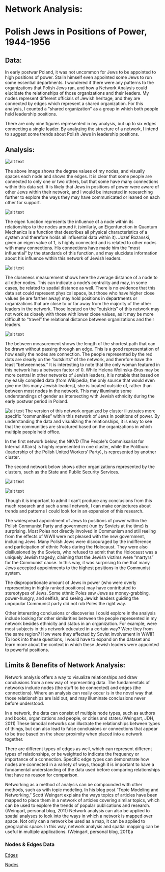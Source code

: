 # Network Analysis: 
# Polish Jews in Positions of Power, 1944-1956 

## Data:

In early postwar Poland, it was not uncommon for Jews to be appointed to high positions of power. Stalin himself even appointed some Jews to run some essential departments. I wondered if there were any patterns to the organizations that Polish Jews ran, and how a Network Analysis could elucidate the relationships of those organizations and their leaders. 
My nodes represent different officials of Jewish heritage, and they are connected by edges which represent a shared organization. For this analysis, I counted a "shared organization" as a group in which both people held leadership positions. 

There are only nine figures represented in my analysis, but up to six edges connecting a single leader. By analyzing the structure of a network, I intend to suggest some trends about Polish Jews in leadership positions. 

## Analysis:

![alt text](https://github.com/introdh/intro-dh2018-kyliebritt/blob/master/images/britt_degrees.JPG "Degrees")

The above image shows the degree values of my nodes, and visually spaces each node and shows the edges. It is clear that some people are connected to only one or two others, but that some have many connections within this data set. It is likely that Jews in positions of power were aware of other Jews within their network, and I would be interested in researching further to explore the ways they may have communicated or leaned on each other for support. 

![alt text](https://github.com/introdh/intro-dh2018-kyliebritt/blob/master/images/britt_eigen.JPG "Eigen")

The eigen function represents the influence of a node within its relationships to the nodes around it (similarly, an Eigenfunction in Quantum Mechanics is a function that describes all physical characteristics of a system and therefore holds all influential data within it). Jozef Rozanski, given an eigen value of 1, is highly connected and is related to other nodes with many connections. His connections have made him the “most influential” by the standards of this function, and may elucidate information about his influence within this network of Jewish leaders. 

![alt text](https://github.com/introdh/intro-dh2018-kyliebritt/blob/master/images/britt_close.JPG "Close")

The closeness measurement shows here the average distance of a node to all other nodes. This can indicate a node’s centrality and may, in some cases, be related to spatial distance as well. There is no evidence that this data set could represent physical space, but those who have higher close values (ie are farther away) may hold positions in departments or organizations that are close to or far away from the majority of the other leaders in the network. Those located on the “outskirts” of this network may not work as closely with those with lower close values, as it may be more difficult to “travel” the relational distance between organizations and their leaders. 

![alt text](https://github.com/introdh/intro-dh2018-kyliebritt/blob/master/images/britt_between.JPG "Between")

The between measurement shows the length of the shortest path that can be drawn without passing through an edge. This is a good representation of how easily the nodes are connection. The people represented by the red dots are clearly on the “outskirts” of the network, and therefore have the least “betweenness.” It is interesting to note that the only woman featured in this network has a between factor of 0. While Helena Wolinska-Brus may be more central in other networks of Jewish leaders, it is notable that based on my easily compiled data (from Wikipedia, the only source that would even give me this many Jewish leaders), she is located outside of, rather than between most nodes in the network. This may illuminate some understandings of gender as intersecting with Jewish ethnicity during the early postwar period in Poland. 

![alt text](https://github.com/introdh/intro-dh2018-kyliebritt/blob/master/images/britt_cluster.JPG "Cluster")
The version of this network organized by cluster illustrates more specific “communities” within this network of Jews in positions of power. By understanding the data and visualizing the relationships, it is easy to see that the communities are structured based on the organizations in which multiple people held office. 

In the first network below, the NKVD (The People's Commissariat for Internal Affairs) is highly represented in one cluster, while the Politburo (leadership of the Polish United Workers’ Party), is represented by another cluster.

The second network below shows other organizations represented by the clusters, such as the State and Public Security Services. 

![alt text](https://github.com/introdh/intro-dh2018-kyliebritt/blob/master/images/britt_quality%201.JPG "Quality #1")

![alt text](https://github.com/introdh/intro-dh2018-kyliebritt/blob/master/images/britt_quality%202.JPG "Quality #2")

Though it is important to admit I can’t produce any conclusions from this much research and such a small network, I can make conjectures about trends and patterns I could look for in an expansion of this research. 

The widespread appointment of Jews to positions of power within the Polish Communist Party and government (run by Soviets at the time) is surprising. Most Poles not directly involved in Communism and still reeling from the effects of WWII were not pleased with the new government, including Jews. Many Polish Jews were discouraged by the indifference and participation of ethnic Poles during the Holocaust. They were also disillusioned by the Soviets, who refused to admit that the Holocaust was a uniquely Jewish tragedy, claiming that the Jewish victims were “martyrs” for the Communist cause. In this way, it was surprising to me that many Jews accepted appointments to the highest positions in the Communist system. 

The disproportionate amount of Jews in power (who were overly representing in highly ranked positions) may have contributed to stereotypes of Jews. Some ethnic Poles saw Jews as money-grabbing, power-hungry, and selfish, and seeing Jewish leaders guiding the unpopular Communist party did not rub Poles the right way.

Other interesting conclusions or discoveries I could explore in the analysis include looking for other similarities between the people represented in my network besides ethnicity and status in an organization. For example, were most subjects in this network educated in a certain way? Were they from the same region? How were they affected by Soviet involvement in WWII? To look into these questions, I would have to expand on the dataset and learn more about the context in which these Jewish leaders were appointed to powerful positions.

## Limits & Benefits of Network Analysis:

Network analysis offers a way to visualize relationships and draw conclusions from a new way of representing data. The fundamentals of networks include nodes (the stuff to be connected) and edges (the connections). Where an analysis can really occur is in the novel way that those relationships are laid out, and may illuminate conclusions never before understood. 

In a network, the data can consist of multiple node types, such as authors and books, organizations and people, or cities and states.(Weingart, JDH, 2011)  These bimodal networks can illustrate the relationships between types of things, but can also lead to false conclusions or connections that appear to be true based on the sheer proximity when placed into a network together. 

There are different types of edges as well, which can represent different types of relationships, or be weighted to indicate the frequency or importance of a connection. Specific edge types can demonstrate how nodes are connected in a variety of ways, though it is important to have a fundamental understanding of the data used before comparing relationships that have no reason for comparison. 

Networking as a method of analysis can be compounded with other methods, such as with topic modeling. In his blog post “Topic Modeling and Networking,” Scott Weingart explains the ways topics of articles have been mapped to place them in a network of articles covering similar topics, which can be used to explore the trends of popular publications and research. (Weingart, personal blog, 2011) Network analysis can also be applied to spatial analyses to look into the ways in which a network is mapped over space. Not only can a network be used as a map, it can be applied to geographic space. In this way, network analysis and spatial mapping can be useful in multiple applications. (Weingart, personal blog, 2011)a

### Nodes & Edges Data

[Edges](https://docs.google.com/spreadsheets/d/16BiejTQ-EBtY1rNgLK5xjJhpWWgbjpkKEYVnLwB2eus/edit)

[Nodes](https://docs.google.com/spreadsheets/d/1GrqyD47xRuzlvX565bXSklmP95Mb3vl6Tr_Trl1GrVs/edit#gid=0)
